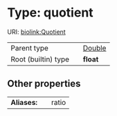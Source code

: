 
# Type: quotient




URI: [biolink:Quotient](https://w3id.org/biolink/vocab/Quotient)

|  |  |  |
| --- | --- | --- |
| Parent type | | [Double](types/Double.md) |
| Root (builtin) type | | **float** |

## Other properties

|  |  |  |
| --- | --- | --- |
| **Aliases:** | | ratio |

